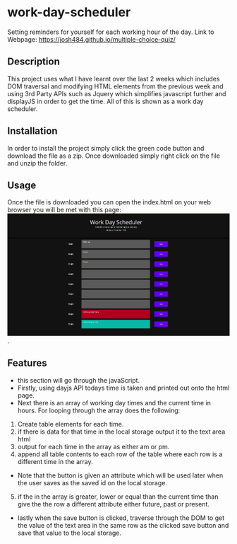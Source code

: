 # work-day-scheduler
Setting reminders for yourself for each working hour of the day.
Link to Webpage: https://josh484.github.io/multiple-choice-quiz/
## Description 
This project uses what I have learnt over the last 2 weeks which includes DOM traversal and modifying HTML elements from the previous week and using 3rd Party APIs such as Jquery which simplifies javascript further and displayJS in order to get the time. 
All of this is shown as a work day scheduler.
## Installation
In order to install the project simply click the green code button and download the file as a zip. 
Once downloaded simply right click on the file and unzip the folder.
## Usage 
Once the file is downloaded you can open the index.html on your web browser you will be met with this page:
![WorkDay Landing](assets/images/frontpage.png).

## Features
- this section will go through the javaScript.
- Firstly, using dayjs API todays time is taken and printed out onto the html page.
- Next there is an array of working day times and the current time in hours. For looping through the array does the following:
1. Create table elements for each time. 
2. if there is data for that time in the local storage output it to the text area html
3. output for each time in the array as either am or pm.
4. append all table contents to each row of the table where each row is a different time in the array.
- Note that the button is given an attribute which will be used later when the user saves as the saved id on the local storage.
5. if the in the array is greater, lower or equal than the current time than give the the row a different attribute either future, past or present. 
- lastly when the save button is clicked, traverse through the DOM to get the value of the text area in the same row as the clicked save button and save that value to the local storage.

